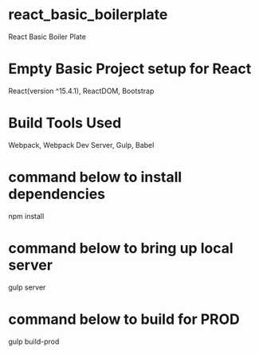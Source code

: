 # react_basic_boilerplate
React Basic Boiler Plate

# Empty Basic Project setup for React
React(version ^15.4.1), ReactDOM, Bootstrap

# Build Tools Used
Webpack, Webpack Dev Server, Gulp, Babel


# command below to install dependencies
npm install


# command below to bring up local server
gulp server


# command below to build for PROD
gulp build-prod

